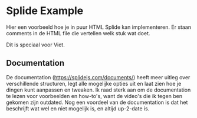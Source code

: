 # Splide Example

Hier een voorbeeld hoe je in puur HTML Splide kan implementeren.
Er staan comments in de HTML file die vertellen welk stuk wat doet.

Dit is speciaal voor Viet.

## Documentation
De documentation (https://splidejs.com/documents/) heeft meer uitleg over verschillende structuren, legt alle mogelijke opties uit en laat zien hoe je dingen kunt aanpassen en tweaken.
Ik raad sterk aan om de documentation te lezen voor voorbeelden en how-to's, want de video's die ik tegen ben gekomen zijn outdated.
Nog een voordeel van de documentation is dat het beschrijft wat wel en niet mogelijk is, en altijd up-2-date is.